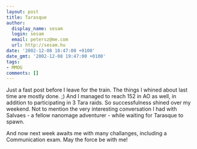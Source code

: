```yaml
---
layout: post
title: Tarasque
author:
  display_name: sesam
  login: sesam
  email: petersz@me.com
  url: http://sesam.hu
date: '2002-12-08 18:47:00 +0100'
date_gmt: '2002-12-08 19:47:00 +0100'
tags:
- MMOG
comments: []
---
```


Just a fast post before I leave for the train. The things I whined about last time are mostly done. ;) And I managed to reach 152 in AO as well, in addition to participating in 3 Tara raids. So successfulness shined over my weekend. Not to mention the very interesting conversation I had with Salvaes - a fellow nanomage adventurer - while waiting for Tarasque to spawn.

And now next week awaits me with many challanges, including a Communication exam. May the force be with me!
